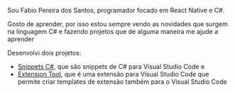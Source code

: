 Sou Fabio Pereira dos Santos, programador focado em React Native e C#.  

Gosto de aprender, por isso estou sempre vendo as novidades que surgem na linguagem C# e fazendo projetos que de alguma maneira me ajude a aprender

Desenvolvi dois projetos:
- [Snippets C#](https://marketplace.visualstudio.com/items?itemName=PereiraFabioSantos.snippetscsharp), que são snippets de C# para Visual Studio Code e
- [Extension Tool](https://marketplace.visualstudio.com/items?itemName=PereiraFabioSantos.extensiontool), que é uma extensão para Visual Studio Code que permite criar templates de extensão também para o Visual Studio Code
